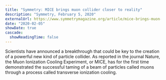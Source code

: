 ```yaml
---
title: "Symmetry: MICE brings muon collider closer to reality"
description: "Symmetry, February 5, 2020"
externalUrl: https://www.symmetrymagazine.org/article/mice-brings-muon-collider-closer-to-reality
date: "2020-02-05"
showDate: true
cascade:
  showReadingTime: false
---
```


Scientists have announced a breakthrough that could be key to the creation of a powerful new kind of particle collider. As reported in the journal Nature, the Muon Ionization Cooling Experiment, or MICE, has for the first time demonstrated the successful taming of a beam of particles called muons through a process called transverse ionization cooling.
